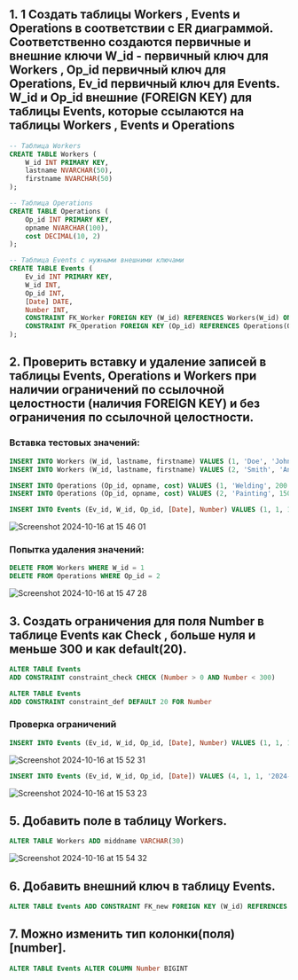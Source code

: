 ## 1. 1 Создать таблицы Workers , Events и Operations в соответствии с ER диаграммой. Соответственно создаются первичные и внешние ключи W_id - первичный ключ для Workers  , Op_id первичный ключ для Operations, Ev_id первичный ключ для Events. W_id и Op_id внешние (FOREIGN KEY) для таблицы Events, которые ссылаются на таблицы Workers , Events и Operations

```sql
-- Таблица Workers
CREATE TABLE Workers (
    W_id INT PRIMARY KEY,
    lastname NVARCHAR(50),
    firstname NVARCHAR(50)
);

-- Таблица Operations
CREATE TABLE Operations (
    Op_id INT PRIMARY KEY,
    opname NVARCHAR(100),
    cost DECIMAL(10, 2)
);

-- Таблица Events с нужными внешними ключами
CREATE TABLE Events (
    Ev_id INT PRIMARY KEY,
    W_id INT,
    Op_id INT,
    [Date] DATE,
    Number INT,
    CONSTRAINT FK_Worker FOREIGN KEY (W_id) REFERENCES Workers(W_id) ON DELETE CASCADE,
    CONSTRAINT FK_Operation FOREIGN KEY (Op_id) REFERENCES Operations(Op_id) ON DELETE CASCADE
);
```

## 2. Проверить вставку и удаление записей в таблицы Events, Operations и Workers при наличии ограничений по ссылочной целостности (наличия FOREIGN KEY) и без ограничения по ссылочной целостности.

### Вставка тестовых значений:

```sql
INSERT INTO Workers (W_id, lastname, firstname) VALUES (1, 'Doe', 'John')
INSERT INTO Workers (W_id, lastname, firstname) VALUES (2, 'Smith', 'Anna')

INSERT INTO Operations (Op_id, opname, cost) VALUES (1, 'Welding', 200.00)
INSERT INTO Operations (Op_id, opname, cost) VALUES (2, 'Painting', 150.00)

INSERT INTO Events (Ev_id, W_id, Op_id, [Date], Number) VALUES (1, 1, 1, '2024-10-15', 100)
```

![Screenshot 2024-10-16 at 15 46 01](https://github.com/user-attachments/assets/d9548084-c6d4-4f7d-b096-c5ff78378d78)

### Попытка удаления значений:

```sql
DELETE FROM Workers WHERE W_id = 1
DELETE FROM Operations WHERE Op_id = 2
```

![Screenshot 2024-10-16 at 15 47 28](https://github.com/user-attachments/assets/a80746c3-6837-4367-9773-b0e3a2bb34e5)

## 3. Создать ограничения для поля Number в таблице Events как Check , больше нуля и меньше 300 и как default(20).

```sql
ALTER TABLE Events
ADD CONSTRAINT constraint_check CHECK (Number > 0 AND Number < 300)

ALTER TABLE Events
ADD CONSTRAINT constraint_def DEFAULT 20 FOR Number
```

### Проверка ограничений 

```sql
INSERT INTO Events (Ev_id, W_id, Op_id, [Date], Number) VALUES (1, 1, 1, '2024-10-15', 400)
```

![Screenshot 2024-10-16 at 15 52 31](https://github.com/user-attachments/assets/885297d9-5315-4a6b-8487-fb79a9521254)

```sql
INSERT INTO Events (Ev_id, W_id, Op_id, [Date]) VALUES (4, 1, 1, '2024-10-15')
```

![Screenshot 2024-10-16 at 15 53 23](https://github.com/user-attachments/assets/2be3b41d-c8fd-4932-89cd-6eef684ce45c)

## 5. Добавить поле в таблицу Workers.

```sql
ALTER TABLE Workers ADD middname VARCHAR(30)
```

![Screenshot 2024-10-16 at 15 54 32](https://github.com/user-attachments/assets/b4639606-dc3d-4517-9e7f-872073204d4d)

## 6. Добавить внешний ключ в таблицу Events.

```sql
ALTER TABLE Events ADD CONSTRAINT FK_new FOREIGN KEY (W_id) REFERENCES Workers(W_id) ON UPDATE CASCADE
```

## 7. Можно изменить тип колонки(поля) [number].

```sql
ALTER TABLE Events ALTER COLUMN Number BIGINT
```
